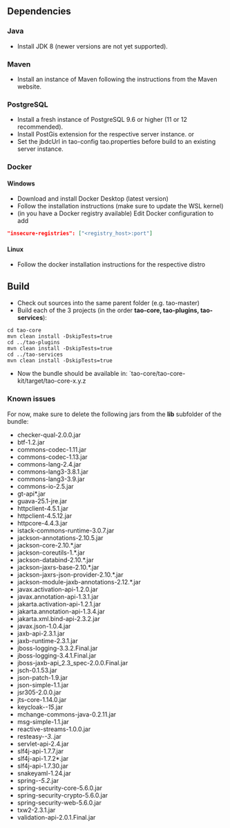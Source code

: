 ## Dependencies
### Java
- Install JDK 8 (newer versions are not yet supported).
### Maven
- Install an instance of Maven following the instructions from the Maven website.
### PostgreSQL
- Install a fresh instance of PostgreSQL 9.6 or higher (11 or 12 recommended).
- Install PostGis extension for the respective server instance.
  or
- Set the jbdcUrl in tao-config tao.properties before build to an existing server instance.

### Docker
#### Windows
- Download and install Docker Desktop (latest version)
- Follow the installation instructions (make sure to update the WSL kernel)
- (in you have a Docker registry available) Edit Docker configuration to add
```json
"insecure-registries": ["<registry_host>:port"]
```
#### Linux
- Follow the docker installation instructions for the respective distro
## Build
- Check out sources into the same parent folder (e.g. tao-master)
- Build each of the 3 projects (in the order **tao-core, tao-plugins, tao-services**):
```shell
cd tao-core
mvn clean install -DskipTests=true
cd ../tao-plugins
mvn clean install -DskipTests=true
cd ../tao-services
mvn clean install -DskipTests=true
```
- Now the bundle should be available in:
  `tao-core/tao-core-kit/target/tao-core-x.y.z

### Known issues
For now, make sure to delete the following jars from the **lib** subfolder of the bundle:
- checker-qual-2.0.0.jar
- btf-1.2.jar
- commons-codec-1.11.jar
- commons-codec-1.13.jar
- commons-lang-2.4.jar
- commons-lang3-3.8.1.jar
- commons-lang3-3.9.jar
- commons-io-2.5.jar
- gt-api*.jar
- guava-25.1-jre.jar
- httpclient-4.5.1.jar
- httpclient-4.5.12.jar
- httpcore-4.4.3.jar
- istack-commons-runtime-3.0.7.jar
- jackson-annotations-2.10.5.jar
- jackson-core-2.10.*.jar
- jackson-coreutils-1.*.jar
- jackson-databind-2.10.*.jar
- jackson-jaxrs-base-2.10.*.jar
- jackson-jaxrs-json-provider-2.10.*.jar
- jackson-module-jaxb-annotations-2.12.*.jar
- javax.activation-api-1.2.0.jar
- javax.annotation-api-1.3.1.jar
- jakarta.activation-api-1.2.1.jar
- jakarta.annotation-api-1.3.4.jar
- jakarta.xml.bind-api-2.3.2.jar
- javax.json-1.0.4.jar
- jaxb-api-2.3.1.jar
- jaxb-runtime-2.3.1.jar
- jboss-logging-3.3.2.Final.jar
- jboss-logging-3.4.1.Final.jar
- jboss-jaxb-api_2.3_spec-2.0.0.Final.jar
- jsch-0.1.53.jar
- json-patch-1.9.jar
- json-simple-1.1.jar
- jsr305-2.0.0.jar
- jts-core-1.14.0.jar
- keycloak-*-15*.jar
- mchange-commons-java-0.2.11.jar
- msg-simple-1.1.jar
- reactive-streams-1.0.0.jar
- resteasy-*-3.*.jar
- servlet-api-2.4.jar
- slf4j-api-1.7.7.jar
- slf4j-api-1.7.2*.jar
- slf4j-api-1.7.30.jar
- snakeyaml-1.24.jar
- spring-*-5.2*.jar
- spring-security-core-5.6.0.jar
- spring-security-crypto-5.6.0.jar
- spring-security-web-5.6.0.jar
- txw2-2.3.1.jar
- validation-api-2.0.1.Final.jar
